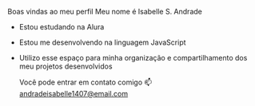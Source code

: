 Boas vindas ao meu perfil
Meu nome é Isabelle S. Andrade

* Estou estudando na Alura
* Estou me desenvolvendo na linguagem JavaScript
* Utilizo esse espaço para minha organização e compartilhamento dos meu projetos desenvolvidos

  Você pode entrar em contato comigo 📫
andradeisabelle1407@email.com
